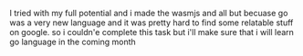 I tried with my full potential and i made the wasmjs and all but becuase go was  a very new language and it was pretty hard to find some relatable stuff on google. so i couldn'e complete this task but i'll make sure that i will learn go language in the coming month 
